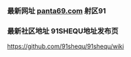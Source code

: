 ### 最新网址 [panta69.com](http://www.panta69.com/) 射区91
### 最新社区地址 91SHEQU地址发布页

https://github.com/91shequ/91shequ/wiki
